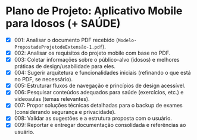 # Plano de Projeto: Aplicativo Mobile para Idosos (+ SAÚDE)

- [x] 001: Analisar o documento PDF recebido (`Modelo-PropostadeProjetodeExtensão-1.pdf`).
- [x] 002: Analisar os requisitos do projeto mobile com base no PDF.
- [x] 003: Coletar informações sobre o público-alvo (idosos) e melhores práticas de design/usabilidade para eles.
- [x] 004: Sugerir arquitetura e funcionalidades iniciais (refinando o que está no PDF, se necessário).
- [x] 005: Estruturar fluxos de navegação e princípios de design acessível.
- [x] 006: Pesquisar conteúdos adequados para saúde (exercícios, etc.) e videoaulas (temas relevantes).
- [x] 007: Propor soluções técnicas detalhadas para o backup de exames (considerando segurança e privacidade).
- [x] 008: Validar as sugestões e a estrutura proposta com o usuário.
- [x] 009: Reportar e entregar documentação consolidada e referências ao usuário.
